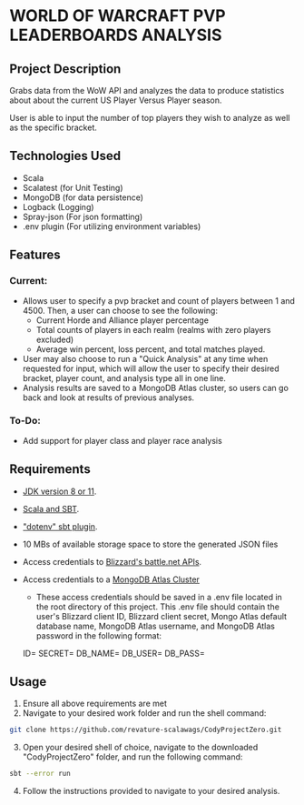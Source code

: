 # WORLD OF WARCRAFT PVP LEADERBOARDS ANALYSIS
## Project Description
Grabs data from the WoW API and analyzes the data to produce statistics about about the current US Player Versus Player season.

User is able to input the number of top players they wish to analyze as well as the specific bracket. 

## Technologies Used
- Scala
- Scalatest (for Unit Testing)
- MongoDB (for data persistence)
- Logback (Logging)
- Spray-json (For json formatting)
- .env plugin (For utilizing environment variables)

## Features

### Current:

- Allows user to specify a pvp bracket and count of players between 1 and 4500. Then, a user can choose to see the following: 
    - Current Horde and Alliance player percentage
    - Total counts of players in each realm (realms with zero players excluded)
    - Average win percent, loss percent, and total matches played.
- User may also choose to run a "Quick Analysis" at any time when requested for input, which will allow the user to specify their desired bracket, player count, and analysis type all in one line.
- Analysis results are saved to a MongoDB Atlas cluster, so users can go back and look at results of previous analyses.
### To-Do:
- Add support for player class and player race analysis

## Requirements
- [JDK version 8 or 11](https://adoptopenjdk.net/).

- [Scala and SBT](https://www.scala-lang.org/download/2.12.8.html).

- ["dotenv" sbt plugin](https://github.com/mefellows/sbt-dotenv).

- 10 MBs of available storage space to store the generated JSON files

- Access credentials to [Blizzard's battle.net APIs](https://develop.battle.net/).

- Access credentials to a [MongoDB Atlas Cluster](https://www.mongodb.com/cloud/atlas/register)

    - These access credentials should be saved in a .env file located in the root directory of this project. This .env file should contain the user's Blizzard client ID, Blizzard client secret, Mongo Atlas default database name, MongoDB Atlas username, and MongoDB Atlas password in the following format:

    ID=<Blizzard Client ID>
    SECRET=<Blizzard Client Secret>
    DB_NAME=<Database Name>
    DB_USER=<Database User>
    DB_PASS=<Database Password>

## Usage
1. Ensure all above requirements are met
2. Navigate to your desired work folder and run the shell command:
```bash
git clone https://github.com/revature-scalawags/CodyProjectZero.git
```
3. Open your desired shell of choice, navigate to the downloaded "CodyProjectZero" folder, and run the following command:
```bash  
sbt --error run
```
4. Follow the instructions provided to navigate to your desired analysis.
